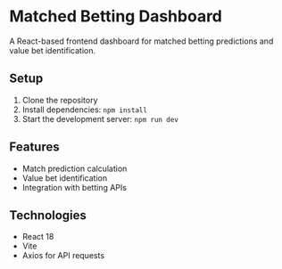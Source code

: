 # Matched Betting Dashboard

A React-based frontend dashboard for matched betting predictions and value bet identification.

## Setup

1. Clone the repository
2. Install dependencies: `npm install`
3. Start the development server: `npm run dev`

## Features

- Match prediction calculation
- Value bet identification
- Integration with betting APIs

## Technologies

- React 18
- Vite
- Axios for API requests
